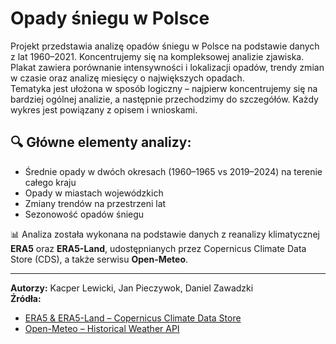# Opady śniegu w Polsce

Projekt przedstawia analizę opadów śniegu w Polsce na podstawie danych z lat 1960–2021. Koncentrujemy się na kompleksowej analizie zjawiska.  
Plakat zawiera porównanie intensywności i lokalizacji opadów, trendy zmian w czasie oraz analizę miesięcy o największych opadach.  
Tematyka jest ułożona w sposób logiczny – najpierw koncentrujemy się na bardziej ogólnej analizie, a następnie przechodzimy do szczegółów. Każdy wykres jest powiązany z opisem i wnioskami.

## 🔍 Główne elementy analizy:
- Średnie opady w dwóch okresach (1960–1965 vs 2019–2024) na terenie całego kraju
- Opady w miastach wojewódzkich
- Zmiany trendów na przestrzeni lat
- Sezonowość opadów śniegu

📊 Analiza została wykonana na podstawie danych z reanalizy klimatycznej **ERA5** oraz **ERA5-Land**, udostępnianych przez Copernicus Climate Data Store (CDS), a także serwisu **Open-Meteo**.

---

**Autorzy:** Kacper Lewicki, Jan Pieczywok, Daniel Zawadzki  
**Źródła:**  
- [ERA5 & ERA5-Land – Copernicus Climate Data Store](https://cds.climate.copernicus.eu/datasets/reanalysis-era5-land?tab=overview)  
- [Open-Meteo – Historical Weather API](https://open-meteo.com/en/docs/historical-weather-api)



